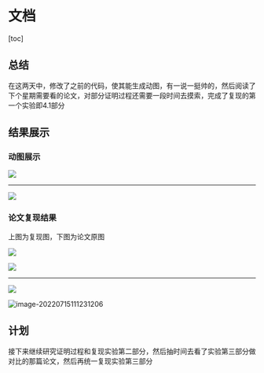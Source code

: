 # 文档

[toc]

## 总结

在这两天中，修改了之前的代码，使其能生成动图，有一说一挺帅的，然后阅读了下个星期需要看的论文，对部分证明过程还需要一段时间去摸索，完成了复现的第一个实验即4.1部分

## 结果展示

### 动图展示

![](https://wyj-bck.oss-cn-guangzhou.aliyuncs.com/pic/w1.gif)

****

![](https://wyj-bck.oss-cn-guangzhou.aliyuncs.com/pic/w2.1.gif)

### 论文复现结果

上图为复现图，下图为论文原图

![](https://wyj-bck.oss-cn-guangzhou.aliyuncs.com/pic/w2.1.jpg)

![](https://wyj-bck.oss-cn-guangzhou.aliyuncs.com/pic/20220715111141.png)

****

![](https://wyj-bck.oss-cn-guangzhou.aliyuncs.com/pic/w2.2.jpg)

![image-20220715111231206](C:\Users\wyj\AppData\Roaming\Typora\typora-user-images\image-20220715111231206.png)



## 计划

接下来继续研究证明过程和复现实验第二部分，然后抽时间去看了实验第三部分做对比的那篇论文，然后再统一复现实验第三部分